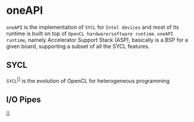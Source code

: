 # oneAPI
`oneAPI` is the implementation of `SYCL` for `Intel devices` and most of its runtime is built on top of `OpenCL hardware/software runtime`. 
`oneAPI runtime`, namely Accelerator Support Stack (ASP), basically is a BSP for a given board, supporting a subset of all the SYCL features.

## SYCL <a name="ch_sycl"></a>
`SYCL`<sup>[[]](references.md#ref_sycl)</sup> is the evolution of OpenCL for heterogeneous programming

## I/O Pipes <a name="ch_iopipe"></a>
<sup>[[]](references.md#ref_iopipe)</sup>
